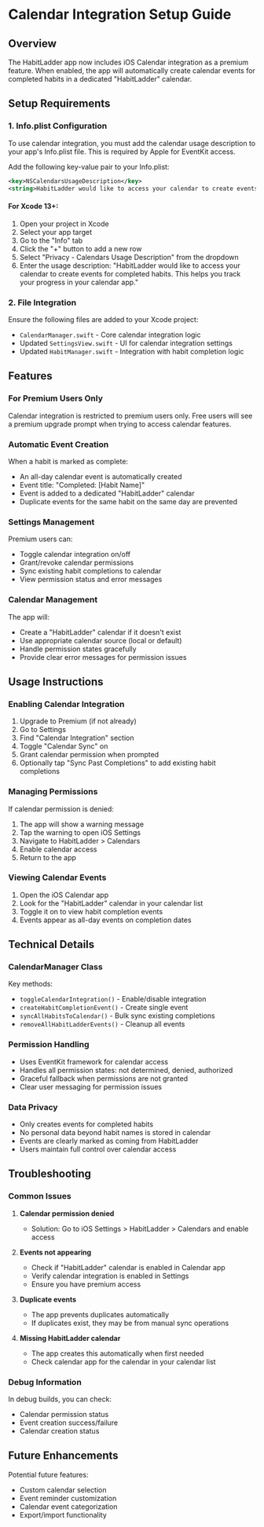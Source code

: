 # Calendar Integration Setup Guide

## Overview

The HabitLadder app now includes iOS Calendar integration as a premium feature. When enabled, the app will automatically create calendar events for completed habits in a dedicated "HabitLadder" calendar.

## Setup Requirements

### 1. Info.plist Configuration

To use calendar integration, you must add the calendar usage description to your app's Info.plist file. This is required by Apple for EventKit access.

Add the following key-value pair to your Info.plist:

```xml
<key>NSCalendarsUsageDescription</key>
<string>HabitLadder would like to access your calendar to create events for completed habits. This helps you track your progress in your calendar app.</string>
```

#### For Xcode 13+:

1. Open your project in Xcode
2. Select your app target
3. Go to the "Info" tab
4. Click the "+" button to add a new row
5. Select "Privacy - Calendars Usage Description" from the dropdown
6. Enter the usage description: "HabitLadder would like to access your calendar to create events for completed habits. This helps you track your progress in your calendar app."

### 2. File Integration

Ensure the following files are added to your Xcode project:

- `CalendarManager.swift` - Core calendar integration logic
- Updated `SettingsView.swift` - UI for calendar integration settings
- Updated `HabitManager.swift` - Integration with habit completion logic

## Features

### For Premium Users Only

Calendar integration is restricted to premium users only. Free users will see a premium upgrade prompt when trying to access calendar features.

### Automatic Event Creation

When a habit is marked as complete:

- An all-day calendar event is automatically created
- Event title: "Completed: [Habit Name]"
- Event is added to a dedicated "HabitLadder" calendar
- Duplicate events for the same habit on the same day are prevented

### Settings Management

Premium users can:

- Toggle calendar integration on/off
- Grant/revoke calendar permissions
- Sync existing habit completions to calendar
- View permission status and error messages

### Calendar Management

The app will:

- Create a "HabitLadder" calendar if it doesn't exist
- Use appropriate calendar source (local or default)
- Handle permission states gracefully
- Provide clear error messages for permission issues

## Usage Instructions

### Enabling Calendar Integration

1. Upgrade to Premium (if not already)
2. Go to Settings
3. Find "Calendar Integration" section
4. Toggle "Calendar Sync" on
5. Grant calendar permission when prompted
6. Optionally tap "Sync Past Completions" to add existing habit completions

### Managing Permissions

If calendar permission is denied:

1. The app will show a warning message
2. Tap the warning to open iOS Settings
3. Navigate to HabitLadder > Calendars
4. Enable calendar access
5. Return to the app

### Viewing Calendar Events

1. Open the iOS Calendar app
2. Look for the "HabitLadder" calendar in your calendar list
3. Toggle it on to view habit completion events
4. Events appear as all-day events on completion dates

## Technical Details

### CalendarManager Class

Key methods:

- `toggleCalendarIntegration()` - Enable/disable integration
- `createHabitCompletionEvent()` - Create single event
- `syncAllHabitsToCalendar()` - Bulk sync existing completions
- `removeAllHabitLadderEvents()` - Cleanup all events

### Permission Handling

- Uses EventKit framework for calendar access
- Handles all permission states: not determined, denied, authorized
- Graceful fallback when permissions are not granted
- Clear user messaging for permission issues

### Data Privacy

- Only creates events for completed habits
- No personal data beyond habit names is stored in calendar
- Events are clearly marked as coming from HabitLadder
- Users maintain full control over calendar access

## Troubleshooting

### Common Issues

1. **Calendar permission denied**

   - Solution: Go to iOS Settings > HabitLadder > Calendars and enable access

2. **Events not appearing**

   - Check if "HabitLadder" calendar is enabled in Calendar app
   - Verify calendar integration is enabled in Settings
   - Ensure you have premium access

3. **Duplicate events**

   - The app prevents duplicates automatically
   - If duplicates exist, they may be from manual sync operations

4. **Missing HabitLadder calendar**
   - The app creates this automatically when first needed
   - Check calendar app for the calendar in your calendar list

### Debug Information

In debug builds, you can check:

- Calendar permission status
- Event creation success/failure
- Calendar creation status

## Future Enhancements

Potential future features:

- Custom calendar selection
- Event reminder customization
- Calendar event categorization
- Export/import functionality
